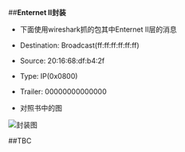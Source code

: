 
##**Enternet II封装**

- 下面使用wireshark抓的包其中Enternet II层的消息
 - Destination: Broadcast(ff:ff:ff:ff:ff:ff)
 - Source: 20:16:68:df:b4:2f
 - Type: IP(0x0800)
 - Trailer: 00000000000000

- 对照书中的图

![封装图](http://www.weeqoo.com/uploadfile/2009/11/11/2009111111265891260.jpg)

##TBC

